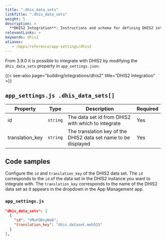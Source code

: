 ```yaml
---
title: ".dhis_data_sets"
linkTitle: ".dhis_data_sets"
weight: 5
description: >
  **DHIS2 Integration**: Instructions and schema for defining DHIS2 integrations
relevantLinks: >
keywords: dhis2
aliases:
   - /apps/reference/app-settings/dhis2
---
```


From 3.9.0 it is possible to integrate with DHIS2 by modifying the `dhis_data_sets` property in `app_settings.json`. 

{{< see-also page="building/integrations/dhis2" title="DHIS2 Integration" >}}

## `app_settings.js .dhis_data_sets[]`

|Property|Type|Description|Required|
|---|---|---|---|
id | `string` | The data set id from DHIS2 with which to integrate | Yes
translation_key | `string` | The translation key of the DHIS2 data set name to be displayed | Yes

## Code samples

Configure the `id` and `translation_key` of the DHIS2 data set. The `id` corresponds to the `id` of the data set in the DHIS2 instance you want to integrate with. The `translation_key` corresponds to the name of the DHIS2 data set as it appears in the dropdown in the App Management app.

### `app_settings.js`

```json
"dhis_data_sets": [
  {
    "id": "VMuFODsyWaO",
    "translation_key": "dhis.dataset.moh515"
  }
],
```
